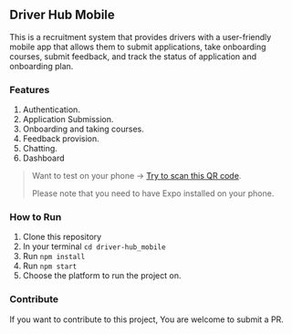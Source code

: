 ## Driver Hub Mobile

This is a recruitment system that provides drivers with a user-friendly mobile app that allows them to submit applications, take onboarding courses, submit feedback, and track the status of application and onboarding plan.

### Features

1. Authentication.
2. Application Submission.
3. Onboarding and taking courses.
4. Feedback provision.
5. Chatting.
6. Dashboard

> Want to test on your phone -> [Try to scan this QR code](https://expo.dev/preview/update?message=Add%20improvements&updateRuntimeVersion=1.0.0&createdAt=2024-08-19T03%3A31%3A57.654Z&slug=exp&projectId=c274f8e6-6f85-4a24-be07-985ab00a332a&group=e119bba6-e3de-4e68-8c2b-12a744504dca). 
>
> Please note that you need to have Expo installed on your phone.

### How to Run

1. Clone this repository
2. In your terminal `cd driver-hub_mobile`
3. Run `npm install`
4. Run `npm start`
5. Choose the platform to run the project on.

### Contribute

If you want to contribute to this project, You are welcome to submit a PR.
